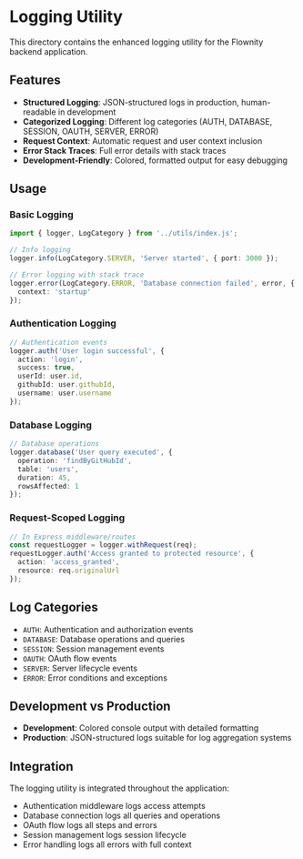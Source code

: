 # Logging Utility

This directory contains the enhanced logging utility for the Flownity backend application.

## Features

- **Structured Logging**: JSON-structured logs in production, human-readable in development
- **Categorized Logging**: Different log categories (AUTH, DATABASE, SESSION, OAUTH, SERVER, ERROR)
- **Request Context**: Automatic request and user context inclusion
- **Error Stack Traces**: Full error details with stack traces
- **Development-Friendly**: Colored, formatted output for easy debugging

## Usage

### Basic Logging

```typescript
import { logger, LogCategory } from '../utils/index.js';

// Info logging
logger.info(LogCategory.SERVER, 'Server started', { port: 3000 });

// Error logging with stack trace
logger.error(LogCategory.ERROR, 'Database connection failed', error, { 
  context: 'startup' 
});
```

### Authentication Logging

```typescript
// Authentication events
logger.auth('User login successful', {
  action: 'login',
  success: true,
  userId: user.id,
  githubId: user.githubId,
  username: user.username
});
```

### Database Logging

```typescript
// Database operations
logger.database('User query executed', {
  operation: 'findByGitHubId',
  table: 'users',
  duration: 45,
  rowsAffected: 1
});
```

### Request-Scoped Logging

```typescript
// In Express middleware/routes
const requestLogger = logger.withRequest(req);
requestLogger.auth('Access granted to protected resource', {
  action: 'access_granted',
  resource: req.originalUrl
});
```

## Log Categories

- `AUTH`: Authentication and authorization events
- `DATABASE`: Database operations and queries
- `SESSION`: Session management events
- `OAUTH`: OAuth flow events
- `SERVER`: Server lifecycle events
- `ERROR`: Error conditions and exceptions

## Development vs Production

- **Development**: Colored console output with detailed formatting
- **Production**: JSON-structured logs suitable for log aggregation systems

## Integration

The logging utility is integrated throughout the application:

- Authentication middleware logs access attempts
- Database connection logs all queries and operations
- OAuth flow logs all steps and errors
- Session management logs session lifecycle
- Error handling logs all errors with full context